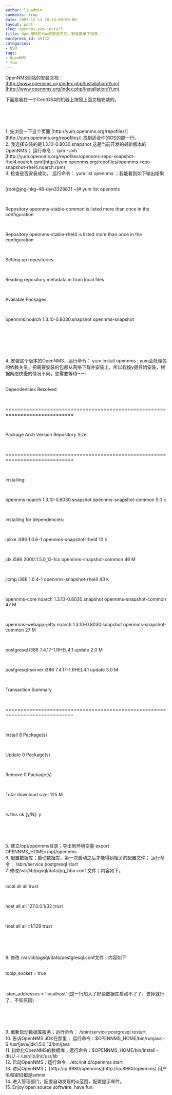 ```yaml
---
author: liuadmin
comments: true
date: 2007-12-13 10:14:00+00:00
layout: post
slug: opennms-yum-install
title: OpenNMS的Yum的安装方式，安装简单了很多
wordpress_id: 49172
categories:
- NSM
tags:
- OpenNMS
- Yum
---
```


OpenNMS网站的安装文档：<br />[http://www.opennms.org/index.php/Installation:Yum](http://www.opennms.org/index.php/Installation:Yum)<br />

下面是我在一个CentOS4的机器上按照上面文档安装的。

<br /><br />

<br />
  1. 先浏览一下这个页面      [http://yum.opennms.org/repofiles/](http://yum.opennms.org/repofiles/)      找到适合你的OS的那一行。
<br />
  2. 我选择安装的是1.3.10-0.8030.snapshot 这是当前开发的最新版本的OpenNMS； 运行命令： rpm -Uvh [http://yum.opennms.org/repofiles/opennms-repo-snapshot-rhel4.noarch.rpm](http://yum.opennms.org/repofiles/opennms-repo-snapshot-rhel4.noarch.rpm)
<br />
  3. 检查是否安装成功，      运行命令： yum list opennms ；我能看到如下输出结果
<br /><br />

[root@jng-hkg-48-dyn3328831 ~]# yum list opennms

<br />

Repository opennms-stable-common is listed more than once in the configuration

<br />

Repository opennms-stable-rhel4 is listed more than once in the configuration

<br />

Setting up repositories

<br />

Reading repository metadata in from local files

<br />

Available Packages

<br />

opennms.noarch                           1.3.10-0.8030.snapshot opennms-snapshot

<br />

<br /><br />

<br />
  4. 安装这个版本的OpenNMS，运行命令： yum install opennms      ; yum会处理包的依赖关系，把需要安装的包都从网络下载并安装上，所以我按y键开始安装，根据网络快慢的情况不同，您需要等待～～
<br /><br />

Dependencies Resolved

<br />

=============================================================================

<br />

Package                 Arch       Version          Repository        Size

<br />

=============================================================================

<br />

Installing:

<br />

opennms                 noarch     1.3.10-0.8030.snapshot  opennms-snapshot-common  5.0 k

<br />

Installing for dependencies:

<br />

iplike                  i386       1.0.6-1          opennms-snapshot-rhel4   10 k

<br />

jdk                     i586       2000:1.5.0_13-fcs  opennms-snapshot-common   46 M

<br />

jicmp                   i386       1.0.4-1          opennms-snapshot-rhel4   43 k

<br />

opennms-core            noarch     1.3.10-0.8030.snapshot  opennms-snapshot-common   47 M

<br />

opennms-webapp-jetty    noarch     1.3.10-0.8030.snapshot  opennms-snapshot-common   27 M

<br />

postgresql              i386       7.4.17-1.RHEL4.1  update            2.0 M

<br />

postgresql-server       i386       7.4.17-1.RHEL4.1  update            3.0 M

<br />

Transaction Summary

<br />

=============================================================================

<br />

Install      8 Package(s)

<br />

Update       0 Package(s)

<br />

Remove       0 Package(s)

<br />

Total download size: 125 M

<br />

Is this ok [y/N]: y

<br /><br />

<br />
  5. 建立/opt/opennms目录；导出到环境变量 export OPENNMS_HOME=/opt/opennms
<br />
  6. 配置数据库；启动数据库，第一次启动之后才能得到相关的配置文件； 运行命令： /sbin/service postgresql start
<br />
  7. 修改/var/lib/pgsql/data/pg_hba.conf      文件；内容如下。
<br /><br />

local   all         all                               trust

<br />

host    all         all         127.0.0.1/32          trust

<br />

host    all         all         ::1/128               trust

<br /><br />

<br />
  8. 修改 /var/lib/pgsql/data/postgresql.conf文件；内容如下
<br /><br />

tcpip_socket = true

<br />

isten_addresses = 'localhost' (这一行加入了好些数据库启动不了了，去掉就行了，不知原因)

<br /><br />

<br />
  9. 重新启动数据库服务；运行命令： /sbin/service postgresql restart
<br />
  10. 告诉OpenNMS JDK在那里； 运行命令：$OPENNMS_HOME/bin/runjava      -S /usr/java/jdk1.5.0_13/bin/java
<br />
  11. 初始化OpenNMS的数据库；运行命令：$OPENNMS_HOME/bin/install      -disU -l /usr/lib/jni:/usr/lib
<br />
  12. 启动OpenNMS；运行命令：/etc/init.d/opennms start
<br />
  13. 访问OpenNMS； [http://ip:8980/opennms](http://ip:8980/opennms) 用户名和密码都是admin
<br />
  14. 进入管理部门，配置自动发现的ip范围，配置提示邮件。
<br />
  15. Enjoy      open source software, have fun.
<br />
